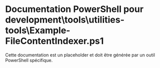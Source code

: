 # Documentation PowerShell pour development\tools\utilities-tools\Example-FileContentIndexer.ps1

Cette documentation est un placeholder et doit être générée par un outil PowerShell spécifique.
